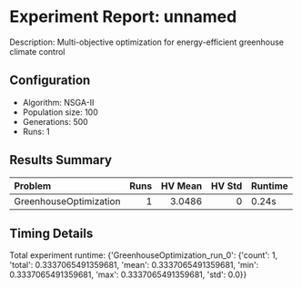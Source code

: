 # Experiment Report: unnamed

Description: Multi-objective optimization for energy-efficient greenhouse climate control

## Configuration
- Algorithm: NSGA-II
- Population size: 100
- Generations: 500
- Runs: 1

## Results Summary

| Problem                |   Runs |   HV Mean |   HV Std | Runtime   |
|:-----------------------|-------:|----------:|---------:|:----------|
| GreenhouseOptimization |      1 |    3.0486 |        0 | 0.24s     |

## Timing Details

Total experiment runtime: {'GreenhouseOptimization_run_0': {'count': 1, 'total': 0.3337065491359681, 'mean': 0.3337065491359681, 'min': 0.3337065491359681, 'max': 0.3337065491359681, 'std': 0.0}}